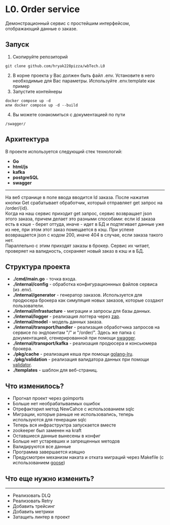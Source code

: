 # L0. Order service
Демонстрационный сервис с простейшим интерфейсом, отображающий данные о заказе. 
## Запуск
1. Скопируйте репозиторий
```shell
git clone github.com/hryak228pizza/wbTech.L0
```
2. В корне проекта у Вас должен быть файл .env. Установите в него необходимые для Вас параметры. Используйте .env.template как пример
3. Запустите контейнеры
```shell
docker compose up -d
или docker compose up -d --build
```
4. Вы можете ознакомиться с документацией по пути
```shell
/swagger/
```
## Архитектура
В проекте используется следующий стек технологий:
- __Go__
- __html/js__
- __kafka__
- __postgreSQL__
- __swagger__
***
На веб странице в поле ввода вводится Id заказа. После нажатия кнопки Get срабатывает обработчик, который отправляет get запрос на /order/{id}.   
Когда на наш сервис приходит get запрос, сервис возвращает json этого заказа, причем делает это разными способами: если id заказа есть в кэше - берет оттуда, иначе - идет в БД и подтягивает данные уже из нее, при этом этот заказ помещается в кэш. При успехе возвращается json c кодом 200, иначе 404 в случае, если заказа такого нет.   
Параллельно с этим приходят заказы в брокер. Сервис их читает, проверяет на валидность, сохраняет новый заказ в кэш и в БД.   

## Структура проекта
- __./cmd/main.go__ - точка входа.
- __./internal/config__ - обработка конфигурационнных файлов сервиса (из .env).
- __./internal/generator__ - генератор заказов. Используется для продюсера брокера как симуляция новых заказов, которые создают пользователи.
- __./internal/infrastucture__ - миграции и запросы для базы данных.
- __./internal/logger__ - реализация логгера через [zap](https://pkg.go.dev/go.uber.org/zap).
- __./internal/model__ - модель данных заказа.
- __./internal/transport/handler__ - реализация обработчика запросов на сервисе по эндпоинтам "/" и "/order/". Здесь же папка с документацией, сгенерированной при помощи [swagger](https://github.com/swaggo/swag).
- __./internal/transport/kafka__ - реализация продюсера и консьюмера брокера.
- __./pkg/cache__ - реализация кеша при помощи [golang-lru](https://github.com/hashicorp/golang-lru).
- __./pkg/validation__ - реализация валидатора данных при помощи [validator](https://github.com/go-playground/validator).
- __./templates__ - шаблон для веб-страниц.

## Что изменилось?
- Прогнал проект через goimports
- Больше нет необрабатываемых ошибок
- Отрефакторил метод NewCahce с использованием sqlc
- Миграции, которые раньше не использовались, теперь используются для генерации sqlc
- Теперь вся инфраструктра запускается вместе
- zookeeper был заменен на kraft
- Оставшиеся данные вынесены в конфиг
- Больше нет устаревших и запрещенных методов
- Валидируются все данные
- Программа завершается изящно
- Предусмотрен механизм наката и отката миграций через Makefile (с использованием [goose](https://github.com/pressly/goose))

## Что еще нужно изменить?
___
- Реализовать DLQ
- Реализовать Retry
- Добавить трейсинг
- Добавить метрики
- Затащить линтер в проект
